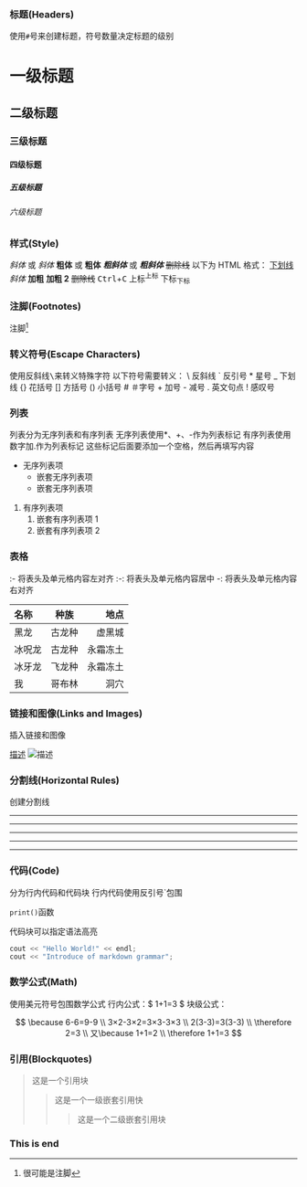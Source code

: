 ### 标题(Headers)

使用`#`号来创建标题，符号数量决定标题的级别

# 一级标题

## 二级标题

### 三级标题

#### 四级标题

##### 五级标题

###### 六级标题

### 样式(Style)

_斜体_ 或 _斜体_
**粗体** 或 **粗体**
**_粗斜体_** 或 **_粗斜体_**
~~删除线~~
以下为 HTML 格式：
<u>下划线</u>
<em>斜体</em>
<strong>加粗</strong>
<b>加粗 2</b>
<del>删除线</del>
<kbd>Ctrl</kbd>+<kbd>C</kbd>
上标<sup>上标</sup>
下标<sub>下标</sub>

### 注脚(Footnotes)

注脚[^1]

[^1]: 很可能是注脚

### 转义符号(Escape Characters)

使用反斜线<kbd>\\</kbd>来转义特殊字符
以下符号需要转义：
\\ 反斜线
\` 反引号 \* 星号
\_ 下划线
\{\} 花括号
\[\] 方括号
\(\) 小括号
\# ＃字号
\+ 加号
\- 减号
\. 英文句点
\! 感叹号

### 列表

列表分为无序列表和有序列表
无序列表使用\*、+、-作为列表标记
有序列表使用数字加.作为列表标记
这些标记后面要添加一个空格，然后再填写内容

- 无序列表项
  - 嵌套无序列表项
  - 嵌套无序列表项

1. 有序列表项
   1. 嵌套有序列表项 1
   2. 嵌套有序列表项 2

### 表格

:- 将表头及单元格内容左对齐
:-: 将表头及单元格内容居中
-: 将表头及单元格内容右对齐

| 名称   |  种族  |     地点 |
| :----- | :----: | -------: |
| 黑龙   | 古龙种 |   虚黑城 |
| 冰呪龙 | 古龙种 | 永霜冻土 |
| 冰牙龙 | 飞龙种 | 永霜冻土 |
| 我     | 哥布林 |     洞穴 |

### 链接和图像(Links and Images)

插入链接和图像

[描述](链接)
![描述](图像链接)

### 分割线(Horizontal Rules)

创建分割线

---

---

---

---

---

### 代码(Code)

分为行内代码和代码块
行内代码使用反引号`包围

`print()`函数

代码块可以指定语法高亮

```cpp
cout << "Hello World!" << endl;
cout << "Introduce of markdown grammar";
```

### 数学公式(Math)

使用美元符号包围数学公式
行内公式：$ 1+1=3 $
块级公式：

$$
\because 6-6=9-9 \\
3×2-3×2=3×3-3×3 \\
2(3-3)=3(3-3) \\
\therefore 2=3 \\
又\because 1+1=2 \\
\therefore 1+1=3
$$

### 引用(Blockquotes)

> 这是一个引用块
>
> > 这是一个一级嵌套引用快
> >
> > > 这是一个二级嵌套引用块

### This is end
